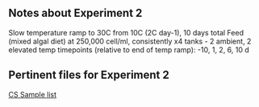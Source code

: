 ## Notes about Experiment 2

Slow temperature ramp to 30C from 10C (2C day-1), 10 days total
Feed (mixed algal diet) at 250,000 cell/ml, consistently
x4 tanks - 2 ambient, 2 elevated temp
timepoints (relative to end of temp ramp): -10, 1, 2, 6, 10 d

## Pertinent files for Experiment 2
[CS Sample list](https://docs.google.com/spreadsheets/d/1_8vj1T2yd3Cd6FhpHUA-QPrzZVGvqAXz1wseTCH7Ihw/edit#gid=0)

